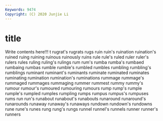```yaml
---
Keywords: 9474
Copyright: (C) 2020 Junjie Li
---
```


# title

Write contents here!!!
t 
rugrat's 
rugrats 
rugs 
ruin 
ruin's 
ruination
ruination's 
ruined 
ruing 
ruining 
ruinous 
ruinously 
ruins 
rule 
rule's 
ruled
ruler 
ruler's 
rulers 
rules 
ruling 
ruling's 
rulings 
rum 
rum's 
rumba
rumba's 
rumbaed 
rumbaing 
rumbas 
rumble 
rumble's 
rumbled 
rumbles 
rumbling 
rumbling's
rumblings 
ruminant 
ruminant's 
ruminants 
ruminate 
ruminated 
ruminates 
ruminating 
rumination 
rumination's
ruminations 
rummage 
rummage's 
rummaged 
rummages 
rummaging 
rummer 
rummest 
rummy 
rummy's
rumour 
rumour's 
rumoured 
rumouring 
rumours 
rump 
rump's 
rumple 
rumple's 
rumpled
rumples 
rumpling 
rumps 
rumpus 
rumpus's 
rumpuses 
rums 
run 
run's 
runabout
runabout's 
runabouts 
runaround 
runaround's 
runarounds 
runaway 
runaway's 
runaways 
rundown 
rundown's
rundowns 
rune 
rune's 
runes 
rung 
rung's 
rungs 
runnel 
runnel's 
runnels
runner 
runner's 
runners 
